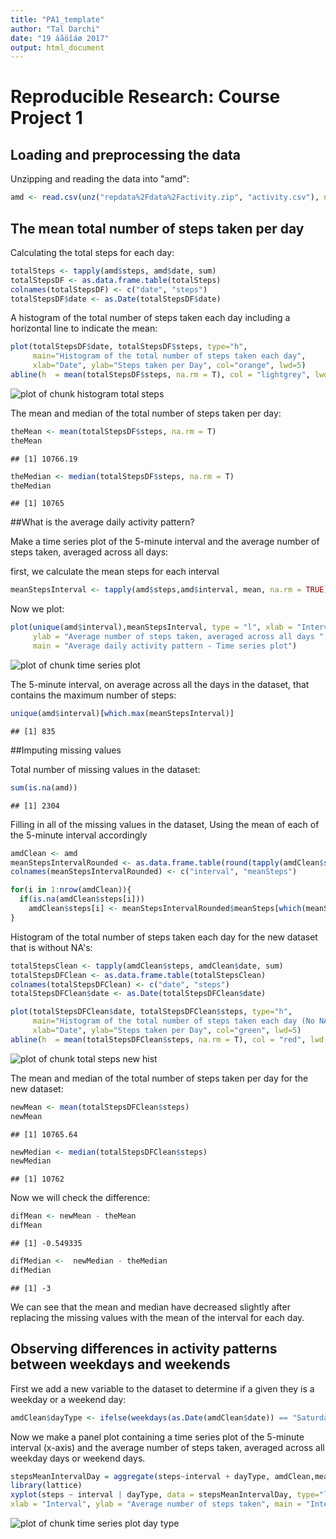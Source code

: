 ```yaml
---
title: "PA1_template"
author: "Tal Darchi"
date: "19 áãöîáø 2017"
output: html_document
---
```



# Reproducible Research: Course Project 1

## Loading and preprocessing the data

Unzipping and reading the data into "amd":

```r
amd <- read.csv(unz("repdata%2Fdata%2Factivity.zip", "activity.csv"), nrows=17568,header = TRUE , sep=",")
```

## The mean total number of steps taken per day


Calculating the total steps for each day:

```r
totalSteps <- tapply(amd$steps, amd$date, sum)
totalStepsDF <- as.data.frame.table(totalSteps)
colnames(totalStepsDF) <- c("date", "steps")
totalStepsDF$date <- as.Date(totalStepsDF$date)
```

A histogram of the total number of steps taken each day including a horizontal line to indicate the mean:

```r
plot(totalStepsDF$date, totalStepsDF$steps, type="h",
     main="Histogram of the total number of steps taken each day",
     xlab="Date", ylab="Steps taken per Day", col="orange", lwd=5)
abline(h  = mean(totalStepsDF$steps, na.rm = T), col = "lightgrey", lwd = 2)
```

![plot of chunk histogram total steps](figure/histogram%20total%20steps-1.png)

The mean and median of the total number of steps taken per day:

```r
theMean <- mean(totalStepsDF$steps, na.rm = T)
theMean
```

```
## [1] 10766.19
```

```r
theMedian <- median(totalStepsDF$steps, na.rm = T)
theMedian
```

```
## [1] 10765
```

##What is the average daily activity pattern?

Make a time series plot of the 5-minute interval and the average number of steps taken, averaged across all days:

first, we calculate the mean steps for each interval

```r
meanStepsInterval <- tapply(amd$steps,amd$interval, mean, na.rm = TRUE)
```

Now we plot:


```r
plot(unique(amd$interval),meanStepsInterval, type = "l", xlab = "Interval",
     ylab = "Average number of steps taken, averaged across all days ",
     main = "Average daily activity pattern - Time series plot")
```

![plot of chunk time series plot](figure/time%20series%20plot-1.png)

The 5-minute interval, on average across all the days in the dataset, that contains the maximum number of steps:


```r
unique(amd$interval)[which.max(meanStepsInterval)]
```

```
## [1] 835
```

##Imputing missing values

Total number of missing values in the dataset:

```r
sum(is.na(amd))
```

```
## [1] 2304
```

Filling in all of the missing values in the dataset,
Using the mean of each of the 5-minute interval accordingly


```r
amdClean <- amd
meanStepsIntervalRounded <- as.data.frame.table(round(tapply(amdClean$steps,amdClean$interval, mean, na.rm = TRUE)))
colnames(meanStepsIntervalRounded) <- c("interval", "meanSteps")

for(i in 1:nrow(amdClean)){
  if(is.na(amdClean$steps[i]))
    amdClean$steps[i] <- meanStepsIntervalRounded$meanSteps[which(meanStepsIntervalRounded$interval == amdClean$interval[i])]
}
```

Histogram of the total number of steps taken each day for the new dataset that is without NA's:


```r
totalStepsClean <- tapply(amdClean$steps, amdClean$date, sum)
totalStepsDFClean <- as.data.frame.table(totalStepsClean)
colnames(totalStepsDFClean) <- c("date", "steps")
totalStepsDFClean$date <- as.Date(totalStepsDFClean$date)

plot(totalStepsDFClean$date, totalStepsDFClean$steps, type="h",
     main="Histogram of the total number of steps taken each day (No NA's)",
     xlab="Date", ylab="Steps taken per Day", col="green", lwd=5)
abline(h  = mean(totalStepsDFClean$steps, na.rm = T), col = "red", lwd = 2)
```

![plot of chunk total steps new hist](figure/total%20steps%20new%20hist-1.png)

The mean and median of the total number of steps taken per day for the new dataset:

```r
newMean <- mean(totalStepsDFClean$steps)
newMean
```

```
## [1] 10765.64
```

```r
newMedian <- median(totalStepsDFClean$steps)
newMedian
```

```
## [1] 10762
```

Now we will check the difference:


```r
difMean <- newMean - theMean
difMean
```

```
## [1] -0.549335
```

```r
difMedian <-  newMedian - theMedian
difMedian
```

```
## [1] -3
```

We can see that the mean and median have decreased slightly after replacing the missing values with
the mean of the interval for each day.

## Observing differences in activity patterns between weekdays and weekends

First we add a new variable to the dataset to determine if a given they is a weekday or a weekend day:


```r
amdClean$dayType <- ifelse(weekdays(as.Date(amdClean$date)) == "Saturday" | weekdays(as.Date(amdClean$date)) == "Sunday", "weekend", "weekday")
```

Now we make a panel plot containing a time series plot of the 5-minute interval (x-axis) and the average number of steps taken, averaged across all weekday days or weekend days.


```r
stepsMeanIntervalDay = aggregate(steps~interval + dayType, amdClean,mean)
library(lattice)
xyplot(steps ~ interval | dayType, data = stepsMeanIntervalDay, type="l", aspect = 1/2,
xlab = "Interval", ylab = "Average number of steps taken", main = "Interval and average steps across all weekday days or weekend days")
```

![plot of chunk time series plot day type](figure/time%20series%20plot%20day%20type-1.png)
